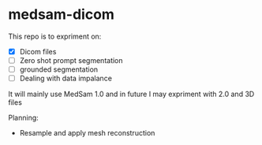 # medsam-dicom

This repo is to expriment on:
- [x] Dicom files
- [ ] Zero shot prompt segmentation
- [ ] grounded segmentation
- [ ] Dealing with data impalance

It will mainly use MedSam 1.0 and in future I may expriment with 2.0 and 3D files


Planning:
- Resample and apply mesh reconstruction